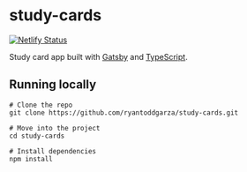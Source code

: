 # study-cards

[![Netlify Status](https://api.netlify.com/api/v1/badges/e104b587-976f-4846-8bdb-2e0eb9ca2547/deploy-status)](https://app.netlify.com/sites/study-cards-ryantoddgarza/deploys)

Study card app built with [Gatsby](https://www.gatsbyjs.com/) and [TypeScript](https://www.typescriptlang.org/).

## Running locally

```shell
# Clone the repo
git clone https://github.com/ryantoddgarza/study-cards.git

# Move into the project
cd study-cards

# Install dependencies
npm install
```
